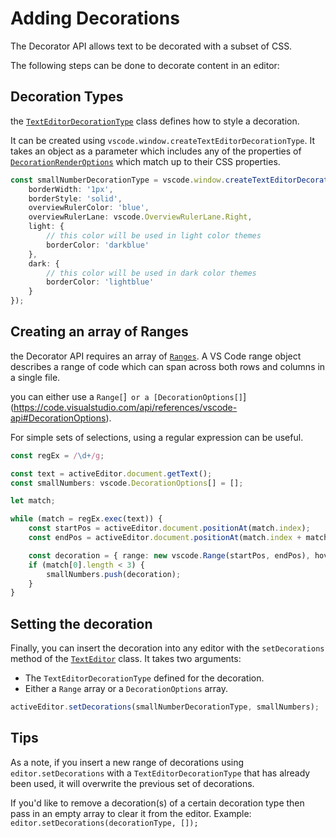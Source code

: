 # Adding Decorations

The Decorator API allows text to be decorated with a subset of CSS.

The following steps can be done to decorate content in an editor:

## Decoration Types

the [`TextEditorDecorationType`](https://code.visualstudio.com/api/references/vscode-api#TextEditorDecorationType) class defines how to style a decoration.

It can be created using `vscode.window.createTextEditorDecorationType`. It takes an object as a parameter which includes any of the properties of [`DecorationRenderOptions`](https://code.visualstudio.com/api/references/vscode-api#DecorationRenderOptions) which match up to their CSS properties.

```typescript
const smallNumberDecorationType = vscode.window.createTextEditorDecorationType({
    borderWidth: '1px',
    borderStyle: 'solid',
    overviewRulerColor: 'blue',
    overviewRulerLane: vscode.OverviewRulerLane.Right,
    light: {
        // this color will be used in light color themes
        borderColor: 'darkblue'
    },
    dark: {
        // this color will be used in dark color themes
        borderColor: 'lightblue'
    }
});
```

## Creating an array of Ranges

the Decorator API requires an array of [`Ranges`](https://code.visualstudio.com/api/references/vscode-api#Range). A VS Code range object describes a range of code which can span across both rows and columns in a single file.

you can either use a `Range[`]` or a [DecorationOptions[]`](https://code.visualstudio.com/api/references/vscode-api#DecorationOptions).

For simple sets of selections, using a regular expression can be useful.

```typescript
const regEx = /\d+/g;

const text = activeEditor.document.getText();
const smallNumbers: vscode.DecorationOptions[] = [];

let match;

while (match = regEx.exec(text)) {
    const startPos = activeEditor.document.positionAt(match.index);
    const endPos = activeEditor.document.positionAt(match.index + match[0].length);

    const decoration = { range: new vscode.Range(startPos, endPos), hoverMessage: 'Number **' + match[0] + '**' };
    if (match[0].length < 3) {
        smallNumbers.push(decoration);
    }
}
```

## Setting the decoration

Finally, you can insert the decoration into any editor with the `setDecorations` method of the [`TextEditor`](https://code.visualstudio.com/api/references/vscode-api#TextEditor) class. It takes two arguments:

* The `TextEditorDecorationType` defined for the decoration.
* Either a `Range` array or a `DecorationOptions` array.

```typescript
activeEditor.setDecorations(smallNumberDecorationType, smallNumbers);
```

## Tips

As a note, if you insert a new range of decorations using `editor.setDecorations` with a `TextEditorDecorationType` that has already been used, it will overwrite the previous set of decorations.

If you'd like to remove a decoration(s) of a certain decoration type then pass in an empty array to clear it from the editor. Example: `editor.setDecorations(decorationType, []);`
